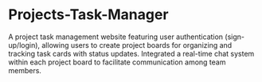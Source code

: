 # Projects-Task-Manager

A project task management website featuring user
authentication (sign-up/login), allowing users to create project
boards for organizing and tracking task cards with status updates.
Integrated a real-time chat system within each project board to
facilitate communication among team members.
